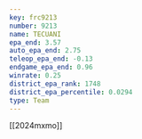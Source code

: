 ```yaml
---
key: frc9213
number: 9213
name: TECUANI
epa_end: 3.57
auto_epa_end: 2.75
teleop_epa_end: -0.13
endgame_epa_end: 0.96
winrate: 0.25
district_epa_rank: 1748
district_epa_percentile: 0.0294
type: Team
---
```

[[2024mxmo]]
